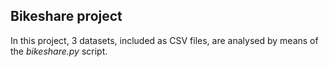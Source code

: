 ## Bikeshare project

In this project, 3 datasets, included as CSV files, are analysed by means of
the *bikeshare.py* script.